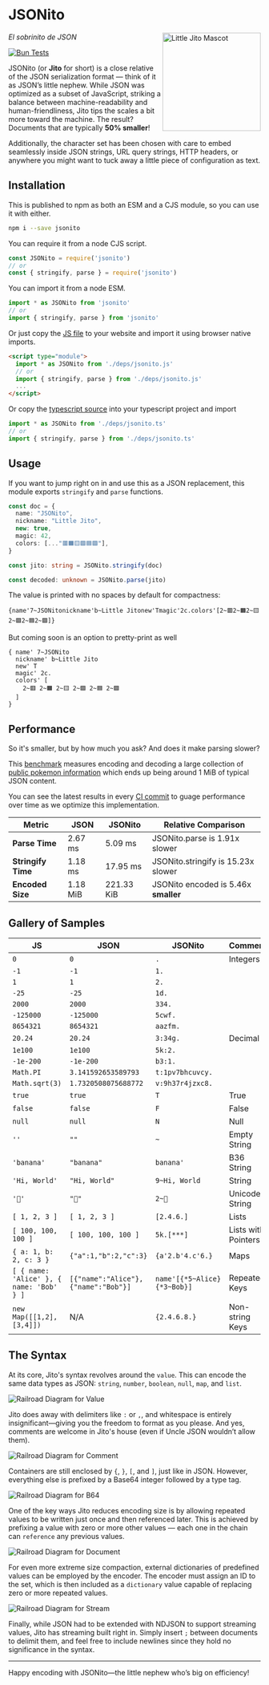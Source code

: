 # JSONito

<img align="right" style="height:14em" src="img/jito-mascot.webp" alt="Little Jito Mascot"/>

*El sobrinito de JSON*

[![Bun Tests](https://github.com/creationix/jsonito/actions/workflows/test.yaml/badge.svg?event=push)](https://github.com/creationix/jsonito/actions/workflows/test.yaml)

JSONito (or **Jito** for short) is a close relative of the JSON serialization format — think of it as JSON’s little nephew. While JSON was optimized as a subset of JavaScript, striking a balance between machine-readability and human-friendliness, Jito tips the scales a bit more toward the machine. The result? Documents that are typically **50% smaller**!

Additionally, the character set has been chosen with care to embed seamlessly inside JSON strings, URL query strings, HTTP headers, or anywhere you might want to tuck away a little piece of configuration as text.

## Installation

This is published to npm as both an ESM and a CJS module, so you can use it with either.

```sh
npm i --save jsonito
```

You can require it from a node CJS script.

```js
const JSONito = require('jsonito')
// or
const { stringify, parse } = require('jsonito')
```

You can import it from a node ESM.

```js
import * as JSONito from 'jsonito'
// or
import { stringify, parse } from 'jsonito'
```

Or just copy the [JS file](dist/jsonito.js) to your website and import it using browser native imports.

```html
<script type="module">
  import * as JSONito from './deps/jsonito.js'
  // or
  import { stringify, parse } from './deps/jsonito.js'
  ...
</script>
```

Or copy the [typescript source](src/jsonito.ts) into your typescript project and import

```ts
import * as JSONito from './deps/jsonito.ts'
// or
import { stringify, parse } from './deps/jsonito.ts'
```

## Usage

If you want to jump right on in and use this as a JSON replacement, this module exports `stringify` and `parse` functions.

```ts
const doc = {
  name: "JSONito",
  nickname: "Little Jito",
  new: true,
  magic: 42,
  colors: [..."🟥🟧🟨🟩🟦🟪"],
}

const jito: string = JSONito.stringify(doc)

const decoded: unknown = JSONito.parse(jito)
```

The value is printed with no spaces by default for compactness:

```jito
{name'7~JSONitonickname'b~Little Jitonew'Tmagic'2c.colors'[2~🟥2~🟧2~🟨2~🟩2~🟦2~🟪]}
```

But coming soon is an option to pretty-print as well

```jito
{ name' 7~JSONito
  nickname' b~Little Jito
  new' T
  magic' 2c.
  colors' [
    2~🟥 2~🟧 2~🟨 2~🟩 2~🟦 2~🟪
  ]
}
```

## Performance

So it's smaller, but by how much you ask?  And does it make parsing slower?

This [benchmark](src/bench.test.ts) measures encoding and decoding a large collection of [public pokemon information](https://pokeapi.co/api/v2/pokemon/) which ends up being around 1 MiB of typical JSON content.

You can see the latest results in every [CI commit](https://github.com/creationix/jsonito/actions/runs/13188729510/job/36817001648#step:4:79) to guage performance over time as we optimize this implementation.

| Metric             | JSON     | JSONito    | Relative Comparison                  |
|--------------------|----------|------------|--------------------------------------|
| **Parse Time**     | 2.67 ms  | 5.09 ms    | JSONito.parse is 1.91x slower        |
| **Stringify Time** | 1.18 ms  | 17.95 ms   | JSONito.stringify is 15.23x slower   |
| **Encoded Size**   | 1.18 MiB | 221.33 KiB | JSONito encoded is 5.46x **smaller** |

## Gallery of Samples

| JS                                       | JSON                                | JSONito                     | Comment             |
|------------------------------------------|-------------------------------------|-----------------------------|---------------------|
| `0`                                      | `0`                                 | `.`                         | Integers            |
| `-1`                                     | `-1`                                | `1.`                        |                     |
| `1`                                      | `1`                                 | `2.`                        |                     |
| `-25`                                    | `-25`                               | `1d.`                       |                     |
| `2000`                                   | `2000`                              | `334.`                      |                     |
| `-125000`                                | `-125000`                           | `5cwf.`                     |                     |
| `8654321`                                | `8654321`                           | `aazfm.`                    |                     |
| `20.24`                                  | `20.24`                             | `3:34g.`                    | Decimal             |
| `1e100`                                  | `1e100`                             | `5k:2.`                     |                     |
| `-1e-200`                                | `-1e-200`                           | `b3:1.`                     |                     |
| `Math.PI`                                | `3.141592653589793`                 | `t:1pv7bhcuvcy.`            |                     |
| `Math.sqrt(3)`                           | `1.7320508075688772`                | `v:9h37r4jzxc8.`            |                     |
| `true`                                   | `true`                              | `T`                         | True                |
| `false`                                  | `false`                             | `F`                         | False               |
| `null`                                   | `null`                              | `N`                         | Null                |
| `''`                                     | `""`                                | `~`                         | Empty String        |
| `'banana'`                               | `"banana"`                          | `banana'`                   | B36 String          |
| `'Hi, World'`                            | `"Hi, World"`                       | `9~Hi, World`               | String              |
| `'🍌'`                                   | `"🍌"`                              | `2~🍌`                      | Unicode String      |
| `[ 1, 2, 3 ]`                           | `[ 1, 2, 3 ]`                      | `[2.4.6.]`                  | Lists               |
| `[ 100, 100, 100 ]`                      | `[ 100, 100, 100 ]`                 | `5k.[***]`                  | Lists with Pointers |
| `{ a: 1, b: 2, c: 3 }`                   | `{"a":1,"b":2,"c":3}`               | `{a'2.b'4.c'6.}`            | Maps                |
| `[ { name: 'Alice' }, { name: 'Bob' } ]` | `[{"name":"Alice"},{"name":"Bob"}]` | `name'[{*5~Alice}{*3~Bob}]` | Repeated Keys       |
| `new Map([[1,2],[3,4]])`                 | N/A                                 | `{2.4.6.8.}`                | Non-string Keys     |

## The Syntax

At its core, Jito's syntax revolves around the `value`. This can encode the same data types as JSON: `string`, `number`, `boolean`, `null`, `map`, and `list`.

![Railroad Diagram for Value](img/syntax-value.png)

Jito does away with delimiters like `:` or `,`, and whitespace is entirely insignificant—giving you the freedom to format as you please. And yes, comments are welcome in Jito's house (even if Uncle JSON wouldn’t allow them).

![Railroad Diagram for Comment](img/syntax-comment.png)

Containers are still enclosed by `{`, `}`, `[`, and `]`, just like in JSON. However, everything else is prefixed by a Base64 integer followed by a type tag.

![Railroad Diagram for B64](img/syntax-b64.png)

One of the key ways Jito reduces encoding size is by allowing repeated values to be written just once and then referenced later. This is achieved by prefixing a value with zero or more other values — each one in the chain can `reference` any previous values.

![Railroad Diagram for Document](img/syntax-document.png)

For even more extreme size compaction, external dictionaries of predefined values can be employed by the encoder. The encoder must assign an ID to the set, which is then included as a `dictionary` value capable of replacing zero or more repeated values.

![Railroad Diagram for Stream](img/syntax-stream.png)

Finally, while JSON had to be extended with NDJSON to support streaming values, Jito has streaming built right in. Simply insert `;` between documents to delimit them, and feel free to include newlines since they hold no significance in the syntax.

---

Happy encoding with JSONito—the little nephew who’s big on efficiency!
